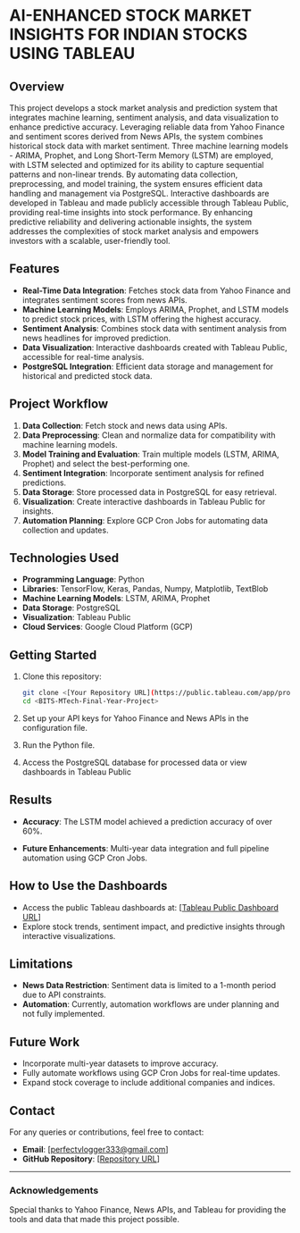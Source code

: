 # AI-ENHANCED STOCK MARKET INSIGHTS FOR INDIAN STOCKS USING TABLEAU

## Overview

This project develops a stock market analysis and prediction system that integrates machine learning, sentiment analysis, and data visualization to enhance predictive accuracy. Leveraging reliable data from Yahoo Finance and sentiment scores derived from News APIs, the system combines historical stock data with market sentiment. Three machine learning models - ARIMA, Prophet, and Long Short-Term Memory (LSTM) are employed, with LSTM selected and optimized for its ability to capture sequential patterns and non-linear trends. By automating data collection, preprocessing, and model training, the system ensures efficient data handling and management via PostgreSQL. Interactive dashboards are developed in Tableau and made publicly accessible through Tableau Public, providing real-time insights into stock performance. By enhancing predictive reliability and delivering actionable insights, the system addresses the complexities of stock market analysis and empowers investors with a scalable, user-friendly tool.

## Features

- **Real-Time Data Integration**: Fetches stock data from Yahoo Finance and integrates sentiment scores from news APIs.
- **Machine Learning Models**: Employs ARIMA, Prophet, and LSTM models to predict stock prices, with LSTM offering the highest accuracy.
- **Sentiment Analysis**: Combines stock data with sentiment analysis from news headlines for improved prediction.
- **Data Visualization**: Interactive dashboards created with Tableau Public, accessible for real-time analysis.
- **PostgreSQL Integration**: Efficient data storage and management for historical and predicted stock data.

## Project Workflow

1. **Data Collection**: Fetch stock and news data using APIs.
2. **Data Preprocessing**: Clean and normalize data for compatibility with machine learning models.
3. **Model Training and Evaluation**: Train multiple models (LSTM, ARIMA, Prophet) and select the best-performing one.
4. **Sentiment Integration**: Incorporate sentiment analysis for refined predictions.
5. **Data Storage**: Store processed data in PostgreSQL for easy retrieval.
6. **Visualization**: Create interactive dashboards in Tableau Public for insights.
7. **Automation Planning**: Explore GCP Cron Jobs for automating data collection and updates.

## Technologies Used

- **Programming Language**: Python
- **Libraries**: TensorFlow, Keras, Pandas, Numpy, Matplotlib, TextBlob
- **Machine Learning Models**: LSTM, ARIMA, Prophet
- **Data Storage**: PostgreSQL
- **Visualization**: Tableau Public
- **Cloud Services**: Google Cloud Platform (GCP)

## Getting Started

1. Clone this repository:
   ```bash
   git clone <[Your Repository URL](https://public.tableau.com/app/profile/sreekanth.r2017/viz/IndianStockMarketInsightsIntractiveVisualizations/StockAnalysis1)>
   cd <BITS-MTech-Final-Year-Project>
   ```

2. Set up your API keys for Yahoo Finance and News APIs in the configuration file.

3. Run the Python file.

4. Access the PostgreSQL database for processed data or view dashboards in Tableau Public 

## Results

- **Accuracy**: The LSTM model achieved a prediction accuracy of over 60%.

- **Future Enhancements**: Multi-year data integration and full pipeline automation using GCP Cron Jobs.

## How to Use the Dashboards

- Access the public Tableau dashboards at: [[Tableau Public Dashboard URL](https://public.tableau.com/app/profile/sreekanth.r2017/viz/IndianStockMarketInsightsIntractiveVisualizations/StockAnalysis1)]
- Explore stock trends, sentiment impact, and predictive insights through interactive visualizations.

## Limitations

- **News Data Restriction**: Sentiment data is limited to a 1-month period due to API constraints.
- **Automation**: Currently, automation workflows are under planning and not fully implemented.

## Future Work

- Incorporate multi-year datasets to improve accuracy.
- Fully automate workflows using GCP Cron Jobs for real-time updates.
- Expand stock coverage to include additional companies and indices.

## Contact

For any queries or contributions, feel free to contact:

- **Email**: [perfectvlogger333@gmail.com]
- **GitHub Repository**: [[Repository URL](https://github.com/sreekanth-rajan/BITS-MTech-Final-Year-Project)]

---

### Acknowledgements

Special thanks to Yahoo Finance, News APIs, and Tableau for providing the tools and data that made this project possible.
